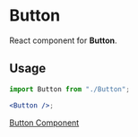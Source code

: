 # Button

React component for **Button**.

## Usage

```jsx
import Button from "./Button";

<Button />;
```

[Button Component](https://docs.google.com/document/d/144FPlgAZ9Nerys3ianBXN9TFPKni6wpcIeKTFkPt0NA/edit?usp=sharing)
